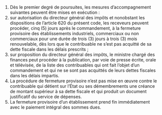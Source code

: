 1) Dès le premier degré de poursuites, les mesures d’accompagnement suivantes peuvent être mises en exécution :
1) sur autorisation du directeur général des impôts et nonobstant les dispositions
de l’article 620 du présent code, les receveurs peuvent procéder, cinq (5) jours après le commandement, à la fermeture provisoire des établissements industriels, commerciaux ou non commerciaux pour une durée de trois (3) jours à trois (3) mois renouvelable, dès lors que le contribuable ne s’est pas acquitté de sa dette fiscale dans les délais prescrits ;
2) sur  proposition  du  directeur  général  des  impôts,  le  ministre  chargé  des
finances peut procéder à la publication, par voie de presse écrite, orale et télévisée, de la liste des contribuables qui ont fait l’objet d’un commandement et qui ne se sont pas acquittés de leurs dettes fiscales dans les délais impartis.
2) La  procédure  de  fermeture  provisoire  n’est  pas  mise  en  œuvre  contre  le
contribuable qui détient sur l’État ou ses démembrements une créance de montant supérieur à sa dette fiscale et qui produit un document justificatif du service de dépenses.
3) La fermeture provisoire d’un établissement prend fin immédiatement avec le
paiement intégral des sommes dues.